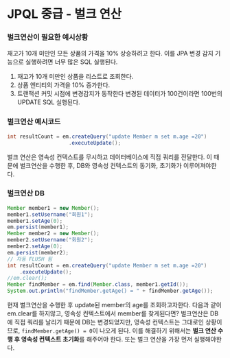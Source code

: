 # JPQL 중급 - 벌크 연산
### 벌크연산이 필요한 예시상황
재고가 10개 미만인 모든 상품의 가격을 10% 상승하려고 한다.
이를 JPA 변경 감지 기능으로 실행하려면 너무 많은 SQL 실행된다.
1. 재고가 10개 미만인 상품을 리스트로 조회한다.
2. 상품 엔티티의 가격을 10% 증가한다.
3. 트랜잭션 커밋 시점에 변경감지가 동작한다
변경된 데이터가 100건이라면 100번의 UPDATE SQL 실행된다.
### 벌크연산 예시코드
```java
int resultCount = em.createQuery("update Member m set m.age =20")
                    .executeUpdate();
```
벌크 연산은 영속성 컨텍스트를 무시하고 데이터베이스에 직접 쿼리를 전달한다.
이 때문에 벌크연산을 수행한 후, DB와 영속성 컨텍스트의 동기화, 초기화가 이루어져야한다.
### 벌크연산 DB
```java
Member member1 = new Member();
member1.setUsername("회원1");
member1.setAge(0);
em.persist(member1);
Member member2 = new Member();
member2.setUsername("회원2");
member2.setAge(0);
em.persist(member2);
// 자동 FLUSH 됨
int resultCount = em.createQuery("update Member m set m.age =20")
    .executeUpdate();
//em.clear();
Member findMember = em.find(Member.class, member1.getId());
System.out.println("findMember.getAge() = " + findMember.getAge());
```
현재 벌크연산을 수행한 후 update된 member의 age를 조회하고자한다.
다음과 같이 em.clear를 하지않고, 영속성 컨텍스트에서 member를 찾게된다면?
벌크연산은 DB에 직접 쿼리를 날리기 때문에 DB는 변경되었지만, 영속성 컨텍스트는 그대로인 상황이므로, `findMember.getAge() = 0`이 나오게 된다.
이를 해결하기 위해서는 **벌크 연산 수행 후 영속성 컨텍스트 초기화**를 해주어야 한다.
또는 벌크 연산을 가장 먼저 실행해야한다.